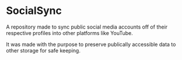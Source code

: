 # SocialSync

A repository made to sync public social media accounts off of their respective profiles into other platforms like YouTube. 

It was made with the purpose to preserve publically accessible data to other storage for safe keeping. 
